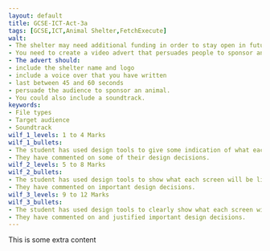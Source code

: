 ```yaml
---
layout: default
title: GCSE-ICT-Act-3a
tags: [GCSE,ICT,Animal Shelter,FetchExecute]
walt:
- The shelter may need additional funding in order to stay open in future years.
- You need to create a video advert that persuades people to sponsor an animal.
- The advert should:
- include the shelter name and logo
- include a voice over that you have written
- last between 45 and 60 seconds
- persuade the audience to sponsor an animal.
- You could also include a soundtrack.
keywords:
- File types
- Target audience
- Soundtrack
wilf_1_levels: 1 to 4 Marks
wilf_1_bullets: 
- The student has used design tools to give some indication of what each screen will be like. 
- They have commented on some of their design decisions.
wilf_2_levels: 5 to 8 Marks
wilf_2_bullets:
- The student has used design tools to show what each screen will be like, and how they are linked together. 
- They have commented on important design decisions.
wilf_3_levels: 9 to 12 Marks
wilf_3_bullets:
- The student has used design tools to clearly show what each screen will be like and pathways through the product. 
- They have commented on and justified important design decisions.
---
```

This is some extra content
